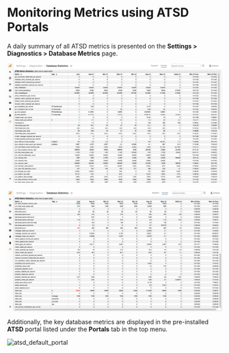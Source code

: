# Monitoring Metrics using ATSD Portals

A daily summary of all ATSD metrics is presented on the **Settings > Diagnostics > Database Metrics** page.

![](../images/portal-database-statistics-1.png)

![](../images/portal-database-statistics-2.png)

Additionally, the key database metrics are displayed in the pre-installed **ATSD** portal listed under the **Portals** tab in the top menu.

![](./images/atsd_portal.png "atsd_default_portal")